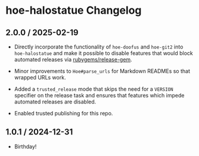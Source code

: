 # hoe-halostatue Changelog

## 2.0.0 / 2025-02-19

- Directly incorporate the functionality of `hoe-doofus` and `hoe-git2` into
  `hoe-halostatue` and make it possible to disable features that would block
  automated releases via [rubygems/release-gem][trusted].

- Minor improvements to `Hoe#parse_urls` for Markdown READMEs so that wrapped
  URLs work.

- Added a `trusted_release` mode that skips the need for a `VERSION` specifier
  on the release task and ensures that features which impede automated releases
  are disabled.

- Enabled trusted publishing for this repo.

## 1.0.1 / 2024-12-31

- Birthday!

[trusted]: https://github.com/rubygems/release-gem
